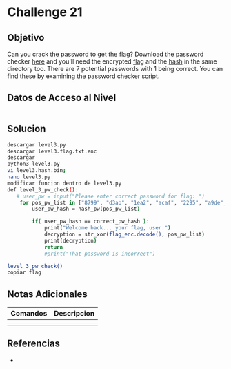 # Challenge 21
## Objetivo
Can you crack the password to get the flag? Download the password checker [here](https://artifacts.picoctf.net/c/18/level3.py) and you'll need the encrypted [flag](https://artifacts.picoctf.net/c/18/level3.flag.txt.enc) and the [hash](https://artifacts.picoctf.net/c/18/level3.hash.bin) in the same directory too. There are 7 potential passwords with 1 being correct. You can find these by examining the password checker script.
## Datos de Acceso al Nivel
```
```
## Solucion
```Bash
descargar level3.py
descargar level3.flag.txt.enc
descargar
python3 level3.py
vi level3.hash.bin;
nano level3.py
modificar funcion dentro de level3.py
def level_3_pw_check():
   # user_pw = input("Please enter correct password for flag: ")
    for pos_pw_list in ["8799", "d3ab", "1ea2", "acaf", "2295", "a9de", "6f3d"]:
        user_pw_hash = hash_pw(pos_pw_list)

        if( user_pw_hash == correct_pw_hash ):
            print("Welcome back... your flag, user:")
            decryption = str_xor(flag_enc.decode(), pos_pw_list)
            print(decryption)
            return
            #print("That password is incorrect")

level_3_pw_check()
copiar flag
```
## Notas Adicionales
|**Comandos**|**Descripcion**|
|--------|-------------|
|||
|||
## Referencias
* 